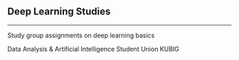## Deep Learning Studies

---

Study group assignments on deep learning basics


Data Analysis & Artificial Intelligence Student Union KUBIG
